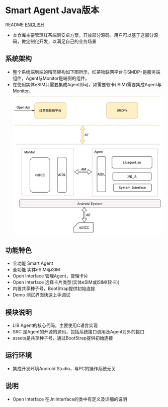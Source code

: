 # Smart Agent Java版本

README [ENGLISH](https://github.com/redteamobile/SmartAgent/blob/master-smart-agent/README-EG.md)

* 本仓库主要管理红茶端侧安卓方案，开放部分源码。用户可以基于这部分源码，做定制化开发，以满足自己的业务场景

## 系统架构

* 整个系统端到端的精简架构如下图所示，红茶物联网平台与SMDP+是服务端组件，Agent与Monitor是端侧的组件。
* 在使用实体eSIM只需要集成Agent即可，如需要软卡(iSIM)需要集成Agent与Monitor。
![image](https://github.com/redteamobile/SmartAgent/blob/master-smart-agent/doc/img/system.jpg)

## 功能特色

* 全功能 Smart Agent
* 全功能 实体eSIM与iSIM
* Open Interface 管理Agent，管理卡片
* Open Interface 选择卡片类型(实体eSIM或iSIM(软卡))
* 内置共享种子号，BootStrap提供初始连接
* Demo 测试界面快速上手调试

## 模块说明

* LIB Agent的核心代码，主要使用C语言实现
* SRC 是Agent的开源的源码，包括系统接口调用及Agent对外的接口
* assets是共享种子号，通过BootStrap提供初始连接

## 运行环境

* 集成开发环境Android Studio，与PC的操作系统无关

## 说明

* Open Interface 在JniInterface的类中有定义及详细的说明
